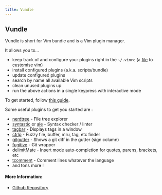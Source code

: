 ```yaml
---
title: Vundle
---
```

## Vundle

Vundle is short for Vim bundle and is a Vim plugin manager.

It allows you to...
- keep track of and configure your plugins right in the `~/.vimrc` (a [file](https://stackoverflow.com/questions/164847/what-is-in-your-vimrc) to customise vim)
- install configured plugins (a.k.a. scripts/bundle)
- update configured plugins
- search by name all available Vim scripts
- clean unused plugins up
- run the above actions in a single keypress with interactive mode

To get started, follow [this guide](https://github.com/VundleVim/Vundle.Vim#quick-start).

Some useful plugins to get you started are :
- [nerdtree](https://github.com/scrooloose/nerdtree) - File tree explorer
- [syntastic](https://github.com/vim-syntastic/syntastic) or [ale](https://github.com/w0rp/ale) - Syntax checker / linter 
- [tagbar](https://github.com/majutsushi/tagbar) - Displays tags in a window
- [ctrlp](https://github.com/kien/ctrlp.vim) - Fuzzy file, buffer, mru, tag, etc finder
- [gitgutter](https://github.com/airblade/vim-gitgutter) - Shows a git diff in the gutter (sign column)
- [fugitive](https://github.com/tpope/vim-fugitive) - Git wrapper
- [delimitMate](https://github.com/Raimondi/delimitMate) - Insert mode auto-completion for quotes, parens, brackets, etc
- [tcomment](https://github.com/tomtom/tcomment_vim) - Comment lines whatever the language
- and tons more !


#### More Information:
- [Github Repository](https://github.com/VundleVim/Vundle.Vim)

